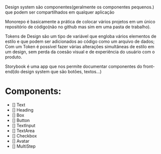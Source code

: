 <p>Design system são componentes(geralmente os componentes pequenos.) que podem ser compartilhados em qualquer aplicação</p>

<p>Monorepo é basicamente a prática de colocar vários projetos em um único repositório de código(não no github mas sim em uma pasta de trabalho).</p>

<p>Tokens de Design são um tipo de variável que engloba vários elementos de estilo e que podem ser adicionados ao código como um arquivo de dados; Com um Token é possível fazer várias alterações simultâneas de estilo em um design, sem perda da coesão visual e de experiência do usuário com o produto.</p>

<p>Storybook é uma app que nos permite documentar componentes do front-end(do design system que são botões, textos...)</p>

# Components:

- [] Text
- [] Heading
- [] Box
- [] Button
- [] TextInput
- [] TextArea
- [] Checkbox
- [] Avatar
- [] MultiStep
